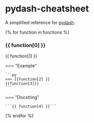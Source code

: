 # pydash-cheatsheet

A simplified reference for [pydash](https://pydash.readthedocs.io/en/latest/index.html).

<div class="grid" markdown>

{% for function in functions %}

### {{ function[0] }}

{{ function[1] }}

=== "Example"

    ```py
    >>> {{function[2] }}
    {{function[3]}}
    ```

=== "Docstring"

    ```{{ function[4] }}```

{% endfor %}

</div>

